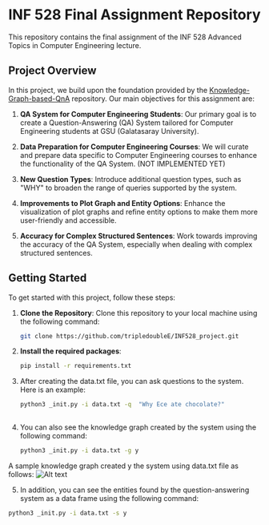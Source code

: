 # INF 528 Final Assignment Repository

This repository contains the final assignment of the INF 528 Advanced Topics in Computer Engineering lecture.

## Project Overview

In this project, we build upon the foundation provided by the [Knowledge-Graph-based-QnA](https://github.com/vibhavnirmal/Knowledge-Graph-based-QnA) repository. Our main objectives for this assignment are:

1. **QA System for Computer Engineering Students**: Our primary goal is to create a Question-Answering (QA) System tailored for Computer Engineering students at GSU (Galatasaray University). 

2. **Data Preparation for Computer Engineering Courses**: We will curate and prepare data specific to Computer Engineering courses to enhance the functionality of the QA System. (NOT IMPLEMENTED YET)

3. **New Question Types**: Introduce additional question types, such as "WHY" to broaden the range of queries supported by the system.

4. **Improvements to Plot Graph and Entity Options**: Enhance the visualization of plot graphs and refine entity options to make them more user-friendly and accessible.

5. **Accuracy for Complex Structured Sentences**: Work towards improving the accuracy of the QA System, especially when dealing with complex structured sentences.

## Getting Started

To get started with this project, follow these steps:

1. **Clone the Repository**: Clone this repository to your local machine using the following command:

   ```bash
   git clone https://github.com/tripledoubleE/INF528_project.git

2. **Install the required packages**:
   
   ```bash
   pip install -r requirements.txt
4. After creating the data.txt file, you can ask questions to the system. Here is an example:
   
   ```bash
   python3 _init.py -i data.txt -q  "Why Ece ate chocolate?"
  
4. You can also see the knowledge graph created by the system using the following command:
   
   ```bash
   python3 _init.py -i data.txt -g y

A sample knowledge graph created y the system using data.txt file as follows:
   ![Alt text](https://github.com/tripledoubleE/INF528_project/blob/master/sample_kg.png)
  
5. In addition, you can see the entities found by the question-answering system as a data frame using the following command:
   
  ```bash
python3 _init.py -i data.txt -s y
